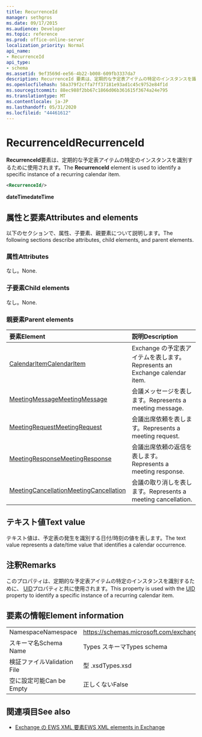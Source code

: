 ```yaml
---
title: RecurrenceId
manager: sethgros
ms.date: 09/17/2015
ms.audience: Developer
ms.topic: reference
ms.prod: office-online-server
localization_priority: Normal
api_name:
- RecurrenceId
api_type:
- schema
ms.assetid: 9ef3569d-ee56-4b22-b008-609fb3337da7
description: RecurrenceId 要素は、定期的な予定表アイテムの特定のインスタンスを識別するために使用されます。
ms.openlocfilehash: 58a379f2cffa7ff37181e93ad1c45c9752e84f1d
ms.sourcegitcommit: 88ec988f2bb67c1866d06b361615f3674a24e795
ms.translationtype: MT
ms.contentlocale: ja-JP
ms.lasthandoff: 05/31/2020
ms.locfileid: "44461612"
---
```

# <a name="recurrenceid"></a><span data-ttu-id="f73ab-103">RecurrenceId</span><span class="sxs-lookup"><span data-stu-id="f73ab-103">RecurrenceId</span></span>

<span data-ttu-id="f73ab-104">**RecurrenceId**要素は、定期的な予定表アイテムの特定のインスタンスを識別するために使用されます。</span><span class="sxs-lookup"><span data-stu-id="f73ab-104">The **RecurrenceId** element is used to identify a specific instance of a recurring calendar item.</span></span> 
  
```xml
<RecurrenceId/>
```

 <span data-ttu-id="f73ab-105">**dateTime**</span><span class="sxs-lookup"><span data-stu-id="f73ab-105">**dateTime**</span></span>
## <a name="attributes-and-elements"></a><span data-ttu-id="f73ab-106">属性と要素</span><span class="sxs-lookup"><span data-stu-id="f73ab-106">Attributes and elements</span></span>

<span data-ttu-id="f73ab-107">以下のセクションで、属性、子要素、親要素について説明します。</span><span class="sxs-lookup"><span data-stu-id="f73ab-107">The following sections describe attributes, child elements, and parent elements.</span></span>
  
### <a name="attributes"></a><span data-ttu-id="f73ab-108">属性</span><span class="sxs-lookup"><span data-stu-id="f73ab-108">Attributes</span></span>

<span data-ttu-id="f73ab-109">なし。</span><span class="sxs-lookup"><span data-stu-id="f73ab-109">None.</span></span>
  
### <a name="child-elements"></a><span data-ttu-id="f73ab-110">子要素</span><span class="sxs-lookup"><span data-stu-id="f73ab-110">Child elements</span></span>

<span data-ttu-id="f73ab-111">なし。</span><span class="sxs-lookup"><span data-stu-id="f73ab-111">None.</span></span>
  
### <a name="parent-elements"></a><span data-ttu-id="f73ab-112">親要素</span><span class="sxs-lookup"><span data-stu-id="f73ab-112">Parent elements</span></span>

|<span data-ttu-id="f73ab-113">**要素**</span><span class="sxs-lookup"><span data-stu-id="f73ab-113">**Element**</span></span>|<span data-ttu-id="f73ab-114">**説明**</span><span class="sxs-lookup"><span data-stu-id="f73ab-114">**Description**</span></span>|
|:-----|:-----|
|[<span data-ttu-id="f73ab-115">CalendarItem</span><span class="sxs-lookup"><span data-stu-id="f73ab-115">CalendarItem</span></span>](calendaritem.md) <br/> |<span data-ttu-id="f73ab-116">Exchange の予定表アイテムを表します。</span><span class="sxs-lookup"><span data-stu-id="f73ab-116">Represents an Exchange calendar item.</span></span>  <br/> |
|[<span data-ttu-id="f73ab-117">MeetingMessage</span><span class="sxs-lookup"><span data-stu-id="f73ab-117">MeetingMessage</span></span>](meetingmessage.md) <br/> |<span data-ttu-id="f73ab-118">会議メッセージを表します。</span><span class="sxs-lookup"><span data-stu-id="f73ab-118">Represents a meeting message.</span></span>  <br/> |
|[<span data-ttu-id="f73ab-119">MeetingRequest</span><span class="sxs-lookup"><span data-stu-id="f73ab-119">MeetingRequest</span></span>](meetingrequest.md) <br/> |<span data-ttu-id="f73ab-120">会議出席依頼を表します。</span><span class="sxs-lookup"><span data-stu-id="f73ab-120">Represents a meeting request.</span></span>  <br/> |
|[<span data-ttu-id="f73ab-121">MeetingResponse</span><span class="sxs-lookup"><span data-stu-id="f73ab-121">MeetingResponse</span></span>](meetingresponse.md) <br/> |<span data-ttu-id="f73ab-122">会議出席依頼の返信を表します。</span><span class="sxs-lookup"><span data-stu-id="f73ab-122">Represents a meeting response.</span></span>  <br/> |
|[<span data-ttu-id="f73ab-123">MeetingCancellation</span><span class="sxs-lookup"><span data-stu-id="f73ab-123">MeetingCancellation</span></span>](meetingcancellation.md) <br/> |<span data-ttu-id="f73ab-124">会議の取り消しを表します。</span><span class="sxs-lookup"><span data-stu-id="f73ab-124">Represents a meeting cancellation.</span></span>  <br/> |
   
## <a name="text-value"></a><span data-ttu-id="f73ab-125">テキスト値</span><span class="sxs-lookup"><span data-stu-id="f73ab-125">Text value</span></span>

<span data-ttu-id="f73ab-126">テキスト値は、予定表の発生を識別する日付/時刻の値を表します。</span><span class="sxs-lookup"><span data-stu-id="f73ab-126">The text value represents a date/time value that identifies a calendar occurrence.</span></span>
  
## <a name="remarks"></a><span data-ttu-id="f73ab-127">注釈</span><span class="sxs-lookup"><span data-stu-id="f73ab-127">Remarks</span></span>

<span data-ttu-id="f73ab-128">このプロパティは、定期的な予定表アイテムの特定のインスタンスを識別するために、 [UID](uid.md)プロパティと共に使用されます。</span><span class="sxs-lookup"><span data-stu-id="f73ab-128">This property is used with the [UID](uid.md) property to identify a specific instance of a recurring calendar item.</span></span> 
  
## <a name="element-information"></a><span data-ttu-id="f73ab-129">要素の情報</span><span class="sxs-lookup"><span data-stu-id="f73ab-129">Element information</span></span>

|||
|:-----|:-----|
|<span data-ttu-id="f73ab-130">Namespace</span><span class="sxs-lookup"><span data-stu-id="f73ab-130">Namespace</span></span>  <br/> |https://schemas.microsoft.com/exchange/services/2006/types  <br/> |
|<span data-ttu-id="f73ab-131">スキーマ名</span><span class="sxs-lookup"><span data-stu-id="f73ab-131">Schema Name</span></span>  <br/> |<span data-ttu-id="f73ab-132">Types スキーマ</span><span class="sxs-lookup"><span data-stu-id="f73ab-132">Types schema</span></span>  <br/> |
|<span data-ttu-id="f73ab-133">検証ファイル</span><span class="sxs-lookup"><span data-stu-id="f73ab-133">Validation File</span></span>  <br/> |<span data-ttu-id="f73ab-134">型 .xsd</span><span class="sxs-lookup"><span data-stu-id="f73ab-134">Types.xsd</span></span>  <br/> |
|<span data-ttu-id="f73ab-135">空に設定可能</span><span class="sxs-lookup"><span data-stu-id="f73ab-135">Can be Empty</span></span>  <br/> |<span data-ttu-id="f73ab-136">正しくない</span><span class="sxs-lookup"><span data-stu-id="f73ab-136">False</span></span>  <br/> |
   
## <a name="see-also"></a><span data-ttu-id="f73ab-137">関連項目</span><span class="sxs-lookup"><span data-stu-id="f73ab-137">See also</span></span>



- [<span data-ttu-id="f73ab-138">Exchange の EWS XML 要素</span><span class="sxs-lookup"><span data-stu-id="f73ab-138">EWS XML elements in Exchange</span></span>](ews-xml-elements-in-exchange.md)

